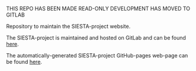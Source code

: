 THIS REPO HAS BEEN MADE READ-ONLY
DEVELOPMENT HAS MOVED TO GITLAB

Repository to maintain the SIESTA-project website.

The SIESTA-project is maintained and hosted on GitLab and can be found [here][siesta-gitlab].

The automatically-generated SIESTA-project GitHub-pages web-page can be found [here][siesta-web].


<!---
Links to external and internal sites.
-->
[siesta-web]: http://siesta-project.github.io/web-portal/index.html
[siesta-gitlab]: https://gitlab.com/siesta-project/siesta

<!---
Local variables for emacs to turn on flyspell-mode
% Local Variables:
%   mode: flyspell
%   tab-width: 4
%   indent-tabs-mode: nil
% End:
-->
